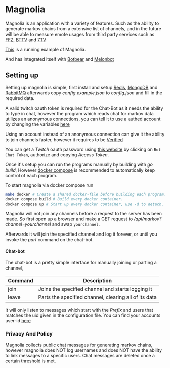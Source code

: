 # Magnolia

Magnolia is an application with a variety of features. Such as the ability to generate markov chains from a extensive list of channels, and in the future will be able to measure emote usages from third party services such as [FFZ](https://www.frankerfacez.com/), [BTTV](https://betterttv.com/) and [7TV](https://7tv.app/)

[This](https://magnolia.melon095.live/) is a running example of Magnolia.

And has integrated itself with [Botbear](https://github.com/hotbear1110/botbear) and [Melonbot](https://github.com/JoachimFlottorp/Melonbot)

## Setting up

Setting up magnolia is simple, first install and setup [Redis](https://redis.io/), [MongoDB](https://www.mongodb.com) and [RabbitMQ](https://www.rabbitmq.com/) afterwards copy *config.example.json* to *config.json* and fill in the required data.

A valid twitch oauth token is required for the Chat-Bot as it needs the ability to type in chat, however the program which reads chat for markov data utilizes an anonymous connections, you can tell it to use a authed account by changing the variables [here](https://github.com/JoachimFlottorp/Magnolia/blob/main/pkg/irc/irc.go#L14)

Using an account instead of an anonymous connection can give it the ability to join channels faster, however it requires to be [Verified](https://dev.twitch.tv/docs/irc)

You can get a *Twitch* oauth password using [this website](https://twitchtokengenerator.com/) by clicking on `Bot Chat Token`, authorize and copying *Access Token*.

Once it's setup you can run the programs manually by building with *go build*, However [docker compose](https://docs.docker.com/compose/) is recommended to automatically keep control of each program.

To start magnolia via docker compose run
```bash
make docker # Create a shared docker-file before building each program.
docker compose build # Build every docker container.
docker compose up # Start up every docker container, use -d to detach.
```

Magnolia will not join any channels before a request to the server has been made. So first open up a browser and make a GET request to */api/markov?channel=yourchannel* and swap `yourchannel`.

Afterwards it will join the specified channel and log it forever, or until you invoke the *part* command on the chat-bot.

#### Chat-bot

The chat-bot is a pretty simple interface for manually joining or parting a channel, 

| Command | Description|
| ------- | ---------- |
| join    | Joins the specified channel and starts logging it |
| leave   | Parts the specified channel, clearing all of its data |

It will only listen to messages which start with the *Prefix* and users that matches the uid given in the configuration file. You can find your accounts user-id [here](https://www.twitchdatabase.com/channels/melon095)


### Privacy And Policy

Magnolia collects public chat messages for generating markov chains, however magnolia does NOT log usernames and does NOT have the ability to link messages to a specific users. Chat messages are deleted once a certain threshold is met.
